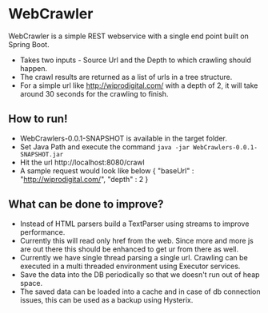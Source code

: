 # WebCrawler

WebCrawler is a simple REST webservice with a single end point built on Spring Boot.   
- Takes two inputs - Source Url and the Depth to which crawling should happen.
- The crawl results are returned as a list of urls in a tree structure.
- For a simple url like http://wiprodigital.com/ with a depth of 2, it will take around 30 seconds for the crawling to finish.

## How to run!

  - WebCrawlers-0.0.1-SNAPSHOT is available in the target folder.
  - Set Java Path and execute the command `java -jar WebCrawlers-0.0.1-SNAPSHOT.jar`
  - Hit the url http://localhost:8080/crawl
  - A sample request would look like below
  {
	"baseUrl" : "http://wiprodigital.com/",
	"depth" : 2
}
 
## What can be done to improve?

  - Instead of HTML parsers build a TextParser using streams to improve performance.
  - Currently this will read only href from the web. Since more and more js are out there this should be enhanced to get ur from there as well.
  - Currently we have single thread parsing a single url. Crawling can be executed in a multi threaded environment using Executor services.
  - Save the data into the DB periodically so that we doesn't run out of heap space.
  - The saved data can be loaded into a cache and in case of db connection issues, this can be used as a backup using Hysterix.